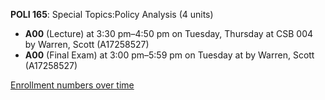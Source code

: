 **POLI 165**: Special Topics:Policy Analysis (4 units)

- **A00** (Lecture) at 3:30 pm–4:50 pm on Tuesday, Thursday at CSB 004 by Warren, Scott (A17258527)
- **A00** (Final Exam) at 3:00 pm–5:59 pm on Tuesday at   by Warren, Scott (A17258527)

[Enrollment numbers over time](./POLI165.tsv)
